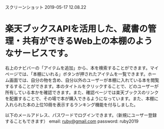 スクリーンショット 2019-05-17 12.08.22
# 楽天ブックスAPIを活用した、蔵書の管理・共有ができるWeb上の本棚のようなサービスです。
右上のナビバーの「アイテムを追加」から、本を検索することができます。マイページでは、「本棚にいれる」ボタンが押されたアイテムを一覧できます。ホーム画面では、自分の物を含め、自分以外のユーザーが本棚に入れている本を閲覧するすることができます。本のタイトルをクリックすることで、どのユーザーが所有している本かを確認できます。また、確認ページでは楽天ブックスのリンクを配置することで、その場で本が購入できるようになっています。また、本棚に入れられた本の上位10冊を表示するランキング機能を付与しました。

以下のメールアドレス、パスワードでログインできます。（新規にユーザー登録することもできます）
email: ruby@gmail.com
password: ruby2019
